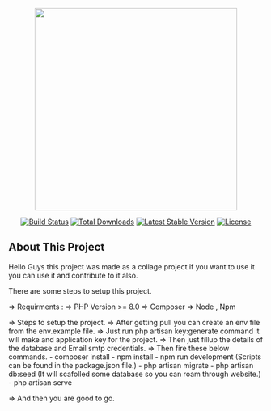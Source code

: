 <p align="center"><a href="https://laravel.com" target="_blank"><img src="https://raw.githubusercontent.com/laravel/art/master/logo-lockup/5%20SVG/2%20CMYK/1%20Full%20Color/laravel-logolockup-cmyk-red.svg" width="400"></a></p>

<p align="center">
<a href="https://travis-ci.org/laravel/framework"><img src="https://travis-ci.org/laravel/framework.svg" alt="Build Status"></a>
<a href="https://packagist.org/packages/laravel/framework"><img src="https://img.shields.io/packagist/dt/laravel/framework" alt="Total Downloads"></a>
<a href="https://packagist.org/packages/laravel/framework"><img src="https://img.shields.io/packagist/v/laravel/framework" alt="Latest Stable Version"></a>
<a href="https://packagist.org/packages/laravel/framework"><img src="https://img.shields.io/packagist/l/laravel/framework" alt="License"></a>
</p>

## About This Project
<p> Hello Guys this project was made as a collage project if you want to use it you can use it and contribute to it also.</p>

<p>There are some steps to setup this project.</p>

<p>=> Requirments :  => PHP Version >= 8.0  => Composer  => Node , Npm</p>

<p>=> Steps to setup the project.  => After getting pull you can create an env file from the env.example file.  => Just run php artisan key:generate command it will make and application key for the project.  => Then just fillup the details of the database and Email smtp credentials.  => Then fire these below commands.  - composer install  - npm install  - npm run development (Scripts can be found in the package.json file.)  - php artisan migrate  - php artisan db:seed (It will scafolled some database so you can roam through website.)  - php artisan serve</p>

<p>=> And then you are good to go.</p>